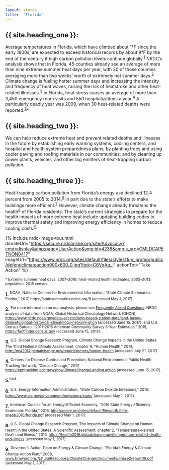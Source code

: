 ```yaml
---
layout: states
title:  "Florida"
---
```

## {{ site.heading_one }}:
Average temperatures in Florida, which have climbed about 1°F since the early 1900s, are expected to exceed historical records by about 9°F by the end of the century if high carbon pollution levels continue globally.<sup>[1](#f1)</sup> NRDC’s analysis shows that in Florida, 45 counties already see an average of more than nine extreme summer heat days per year, with 30 of those counties averaging more than two weeks’ worth of extremely hot summer days.<sup>[2](#f2)</sup> Climate change is fueling hotter summer days and increasing the intensity and frequency of heat waves, raising the risk of heatstroke and other heat-related illnesses.<sup>[3](#f3)</sup> In Florida, heat stress causes an average of more than 3,450 emergency room visits and 550 hospitalizations a year.<sup>[4](#f4)</sup> A particularly deadly year was 2009, when 30 heat-related deaths were reported.<sup>[5](#f5)</sup>*

## {{ site.heading_two }}:
We can help reduce extreme heat and prevent related deaths and illnesses in the future by establishing early warning systems, cooling centers, and hospital and health system preparedness plans; by planting trees and using cooler paving and roofing materials in our communities; and by cleaning up power plants, vehicles, and other big emitters of heat-trapping carbon pollution.

## {{ site.heading_three }}:
Heat-trapping carbon pollution from Florida’s energy use declined 12.4 percent from 2005 to 2014,<sup>[6](#f6)</sup> in part due to the state’s efforts to make buildings more efficient.<sup>[7](#f7)</sup> However, climate change already threatens the health<sup>[8](#f8)</sup> of Florida residents. The state’s current strategies to prepare for the health impacts of more extreme heat include updating building codes to improve thermal safety and improving energy efficiency in homes to reduce cooling costs.<sup>[9](#f9)</sup>



{% include nrdc-image-tout.html donateUrl="https://secure.nrdconline.org/site/Advocacy?cmd=display&amp;page=UserAction&amp;id=4238&amp;s_src=CMLDCAPETNON0417"
imageUrl="https://www.nrdc.org/sites/default/files/styles/1up_promo/public/defendclimateaction900x600_0.jpg?itok=C6VqAq_j"
actionTxt="Take Action"
 %}


<sup>* Extreme summer heat days: 2007–2016; heat-related health estimates: 2005–2013; population: 2015 census.</sup>

<footer>
<b id="f1">1.</b><sup> NOAA, National Centers for Environmental Information, “State Climate Summaries: Florida,” 2017, https://statesummaries.ncics.org/fl (accessed May 1, 2017). 
</sup>

<b id="f2">2.</b><sup>	For more information on our analysis, please see <a href="https://www.nrdc.org/resources/climate-change-and-health-extreme-heat-faqs">Frequently Asked Questions</a>. NRDC analysis of data from NOAA, Global Historical Climatology Network (GHCN), https://www.ncdc.noaa.gov/data-access/land-based-station-data/land-based-datasets/global-historical-climatology-network-ghcn (accessed June 15, 2017); and U.S. Census Bureau, “2011–2015 American Community Survey 5-Year Estimates,” 2015, https://factfinder.census.gov (accessed June 15, 2017). </sup>

<b id="f3">3.</b><sup>	U.S. Global Change Research Program, Climate Change Impacts in the United States: The Third National Climate Assessment, chapter 9, “Human Health,” 2014, http://nca2014.globalchange.gov/report/sectors/human-health (accessed July 21, 2017). </sup>

<b id="f4">4.</b><sup>	Centers for Disease Control and Prevention, National Environmental Public Health Tracking Network, “Climate Change,” 2017, https://ephtracking.cdc.gov/showClimateChangeLanding.action (accessed June 15, 2017).</sup>

<b id="f5">5.</b><sup>Ibid.</sup>

<b id="f6">6.</b><sup> U.S. Energy Information Administration, “State Carbon Dioxide Emissions,” 2016, https://www.eia.gov/environment/emissions/state/ (accessed May 1, 2017).</sup>

<b id="f7">7.</b><sup>	American Council for an Energy-Efficient Economy, “2016 State Energy Efficiency Scorecard: Florida,” 2016, http://aceee.org/sites/default/files/pdf/state-sheet/2016/florida.pdf (accessed May 1, 2017).</sup>

<b id="f8">8.</b><sup>	U.S. Global Change Research Program, The Impacts of Climate Change on Human Health in the United States: A Scientific Assessment, chapter 2, “Temperature-Related Death and Illness,” 2016, https://health2016.globalchange.gov/temperature-related-death-and-illness (accessed May 1, 2017). </sup>

<b id="f9">9.</b><sup>	Governor’s Action Team on Energy & Climate Change, “Florida’s Energy & Climate Change Action Plan,” 2008, www.broward.org/NaturalResources/ClimateChange/Documents/phase2report08.pdf (accessed May 1, 2017).</sup>






</footer>
